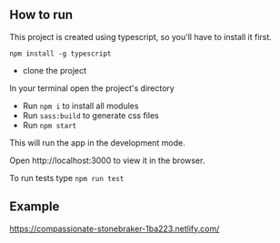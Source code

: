 ## How to run

This project is created using typescript, so you'll have to install it first.

`npm install -g typescript`

- clone the project

In your terminal open the project's directory 
- Run `npm i` to install all modules
- Run `sass:build` to generate css files
- Run `npm start`

This will run the app in the development mode.

Open http://localhost:3000 to view it in the browser. 

To run tests type `npm run test`

## Example

https://compassionate-stonebraker-1ba223.netlify.com/